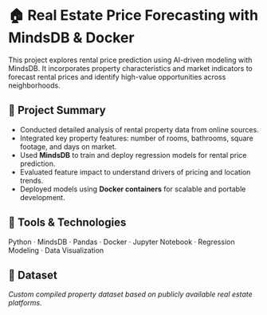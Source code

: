 # 🏠 Real Estate Price Forecasting with MindsDB & Docker

This project explores rental price prediction using AI-driven modeling with MindsDB. It incorporates property characteristics and market indicators to forecast rental prices and identify high-value opportunities across neighborhoods.

## 📌 Project Summary
- Conducted detailed analysis of rental property data from online sources.
- Integrated key property features: number of rooms, bathrooms, square footage, and days on market.
- Used **MindsDB** to train and deploy regression models for rental price prediction.
- Evaluated feature impact to understand drivers of pricing and location trends.
- Deployed models using **Docker containers** for scalable and portable development.

## 🧪 Tools & Technologies
Python · MindsDB · Pandas · Docker · Jupyter Notebook · Regression Modeling · Data Visualization

## 📂 Dataset
*Custom compiled property dataset based on publicly available real estate platforms.*


